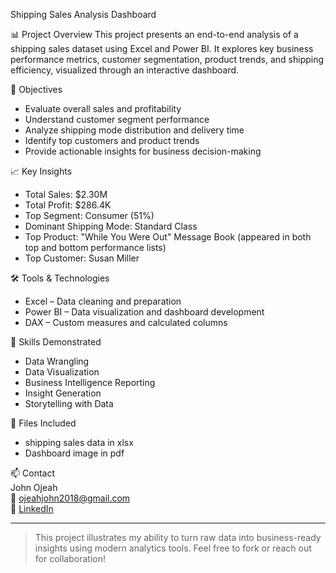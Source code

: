 Shipping Sales Analysis Dashboard

 📊 Project Overview
This project presents an end-to-end analysis of a shipping sales dataset using Excel and Power BI. It explores key business performance metrics, customer segmentation, product trends, and shipping efficiency, visualized through an interactive dashboard.

 📌 Objectives
- Evaluate overall sales and profitability
- Understand customer segment performance
- Analyze shipping mode distribution and delivery time
- Identify top customers and product trends
- Provide actionable insights for business decision-making

 📈 Key Insights
- Total Sales: $2.30M  
- Total Profit: $286.4K  
- Top Segment: Consumer (51%)  
- Dominant Shipping Mode: Standard Class  
- Top Product: "While You Were Out" Message Book (appeared in both top and bottom performance lists)  
- Top Customer: Susan Miller

 🛠️ Tools & Technologies
- Excel – Data cleaning and preparation  
- Power BI – Data visualization and dashboard development  
- DAX – Custom measures and calculated columns  

🧠 Skills Demonstrated
- Data Wrangling  
- Data Visualization  
- Business Intelligence Reporting  
- Insight Generation  
- Storytelling with Data  

📎 Files Included
- shipping sales data in xlsx 
- Dashboard image in pdf

 📫 Contact  
John Ojeah  
📧 ojeahjohn2018@gmail.com  
🔗 [LinkedIn](https://www.linkedin.com/in/john-ojeah/)

---

> This project illustrates my ability to turn raw data into business-ready insights using modern analytics tools. Feel free to fork or reach out for collaboration!
